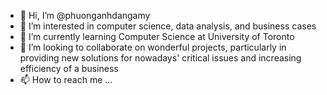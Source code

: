 - 👋 Hi, I’m @phuonganhdangamy
- 👀 I’m interested in computer science, data analysis, and business cases
- 🌱 I’m currently learning Computer Science at University of Toronto
- 💞️ I’m looking to collaborate on wonderful projects, particularly in providing new solutions for nowadays' critical issues and increasing efficiency of a business
- 📫 How to reach me ...

<!---
phuonganhdangamy/phuonganhdangamy is a ✨ special ✨ repository because its `README.md` (this file) appears on your GitHub profile.
You can click the Preview link to take a look at your changes.
--->
